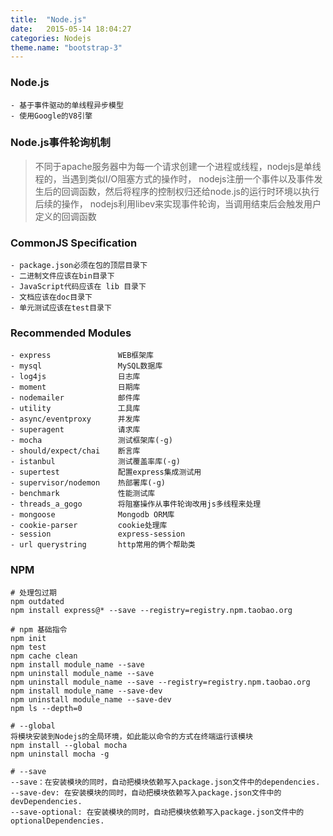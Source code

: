```yaml
---
title:  "Node.js"
date:   2015-05-14 18:04:27
categories: Nodejs
theme.name: "bootstrap-3"
---
```


### Node.js

    - 基于事件驱动的单线程异步模型
    - 使用Google的V8引擎

### Node.js事件轮询机制

>不同于apache服务器中为每一个请求创建一个进程或线程，nodejs是单线程的，当遇到类似I/O阻塞方式的操作时，
nodejs注册一个事件以及事件发生后的回调函数，然后将程序的控制权归还给node.js的运行时环境以执行后续的操作，
nodejs利用libev来实现事件轮询，当调用结束后会触发用户定义的回调函数


### CommonJS Specification

    - package.json必须在包的顶层目录下
    - 二进制文件应该在bin目录下
    - JavaScript代码应该在 lib 目录下
    - 文档应该在doc目录下
    - 单元测试应该在test目录下

### Recommended Modules

    - express               WEB框架库
    - mysql                 MySQL数据库
    - log4js                日志库  
    - moment                日期库
    - nodemailer            邮件库
    - utility               工具库
    - async/eventproxy      并发库
    - superagent            请求库
    - mocha                 测试框架库(-g)
    - should/expect/chai    断言库
    - istanbul              测试覆盖率库(-g)
    - supertest             配置express集成测试用
    - supervisor/nodemon    热部署库(-g)
    - benchmark             性能测试库
    - threads_a_gogo        将阻塞操作从事件轮询改用js多线程来处理
    - mongoose              Mongodb ORM库
    - cookie-parser         cookie处理库
    - session               express-session
    - url querystring       http常用的俩个帮助类

### NPM

    # 处理包过期
    npm outdated
    npm install express@* --save --registry=registry.npm.taobao.org

    # npm 基础指令
    npm init
    npm test
    npm cache clean
    npm install module_name --save
    npm uninstall module_name --save
    npm uninstall module_name --save --registry=registry.npm.taobao.org
    npm install module_name --save-dev
    npm uninstall module_name --save-dev
    npm ls --depth=0

    # --global
    将模块安装到Nodejs的全局环境，如此能以命令的方式在终端运行该模块
    npm install --global mocha
    npm uninstall mocha -g

    # --save
    --save：在安装模块的同时，自动把模块依赖写入package.json文件中的dependencies.
    --save-dev: 在安装模块的同时，自动把模块依赖写入package.json文件中的devDependencies.
    --save-optional: 在安装模块的同时，自动把模块依赖写入package.json文件中的optionalDependencies.
